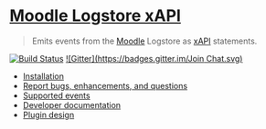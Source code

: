 # [Moodle Logstore xAPI](https://github.com/jlowe64/moodle-logstore-xapi)
> Emits events from the [Moodle](https://moodle.org/) Logstore as [xAPI](https://github.com/adlnet/xAPI-Spec/blob/master/xAPI.md) statements.

[![Build Status](https://travis-ci.org/jlowe64/moodle-logstore_xapi.svg?branch=master)](https://travis-ci.org/jlowe64/moodle-logstore_xapi)
[![Gitter](https://badges.gitter.im/Join Chat.svg)](https://gitter.im/LearningLocker/learninglocker?utm_source=badge&utm_medium=badge&utm_campaign=pr-badge&utm_content=badge)

- [Installation](docs/installation.md)
- [Report bugs, enhancements, and questions](contributing.md#issue-templates)
- [Supported events](docs/events.md)
- [Developer documentation](docs/developers.md)
- [Plugin design](docs/design.md)
